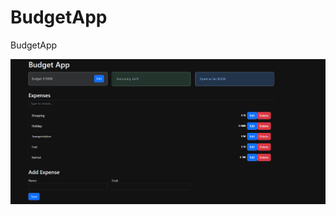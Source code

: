 # BudgetApp
BudgetApp

![Screenshot](https://github.com/mianmianguo2020/BudgetApp/blob/main/src/assets/Animation8.gif?raw=true)

